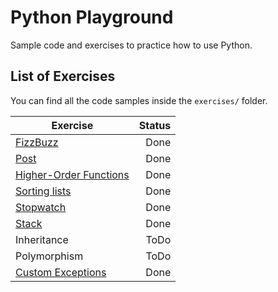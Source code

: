 # Python Playground

Sample code and exercises to practice how to use Python.

## List of Exercises

You can find all the code samples inside the `exercises/` folder.

| Exercise      | Status |
| ------------- | -----:|
| [FizzBuzz](https://github.com/chrisvasqm/python-playground/blob/master/exercises/fizzbuzz.py)      | Done |
| [Post](https://github.com/chrisvasqm/python-playground/blob/master/exercises/post.py)      | Done |
| [Higher-Order Functions](https://github.com/chrisvasqm/python-playground/blob/master/exercises/higher_order_function.py) | Done |
| [Sorting lists](https://github.com/chrisvasqm/python-playground/blob/master/exercises/lists.py) | Done |
| [Stopwatch](https://github.com/chrisvasqm/python-playground/blob/master/exercises/stopwatch.py) | Done |
| [Stack](https://github.com/chrisvasqm/python-playground/blob/master/exercises/stack.py) | Done |
| Inheritance | ToDo |
| Polymorphism | ToDo |
| [Custom Exceptions](https://github.com/chrisvasqm/python-playground/blob/master/exercises/stopwatch.py) | Done |